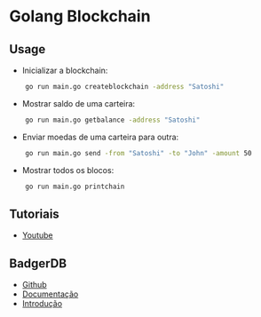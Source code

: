 # Golang Blockchain

## Usage

- Inicializar a blockchain:

```cmd
    go run main.go createblockchain -address "Satoshi"
```

- Mostrar saldo de uma carteira:

```cmd
    go run main.go getbalance -address "Satoshi"
```

- Enviar moedas de uma carteira para outra:

```cmd
    go run main.go send -from "Satoshi" -to "John" -amount 50
```

- Mostrar todos os blocos:

```cmd
    go run main.go printchain
```

## Tutoriais 

- [Youtube](https://www.youtube.com/playlist?list=PLpP5MQvVi4PGmNYGEsShrlvuE2B33xV1L)

## BadgerDB

- [Github](https://github.com/dgraph-io/badger)
- [Documentação](https://dgraph.io/docs/badger/get-started/)
- [Introdução](https://dgraph.io/blog/post/badger/)